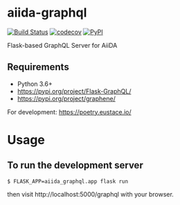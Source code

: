 # aiida-graphql

[![Build Status](https://travis-ci.com/dev-zero/aiida-graphql.svg?branch=develop)](https://travis-ci.com/dev-zero/aiida-graphql) [![codecov](https://codecov.io/gh/dev-zero/aiida-graphql/branch/develop/graph/badge.svg)](https://codecov.io/gh/dev-zero/aiida-graphql) [![PyPI](https://img.shields.io/pypi/pyversions/aiida-graphql)](https://pypi.org/project/aiida-graphql/)

Flask-based GraphQL Server for AiiDA

## Requirements

* Python 3.6+
* https://pypi.org/project/Flask-GraphQL/
* https://pypi.org/project/graphene/

For development: https://poetry.eustace.io/

# Usage

## To run the development server

```console
$ FLASK_APP=aiida_graphql.app flask run
```

then visit http://localhost:5000/graphql with your browser.
